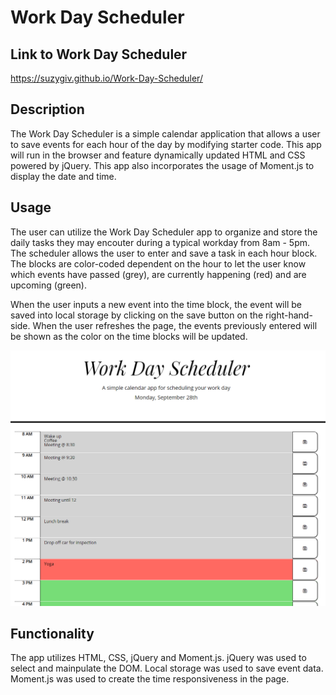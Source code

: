 # Work Day Scheduler

## Link to Work Day Scheduler
https://suzygiv.github.io/Work-Day-Scheduler/

## Description
The Work Day Scheduler is a simple calendar application that allows a user to save events for each hour of the day by modifying starter code. This app will run in the browser and feature dynamically updated HTML and CSS powered by jQuery. This app also incorporates the usage of Moment.js to display the date and time. 

## Usage
The user can utilize the Work Day Scheduler app to organize and store the daily tasks they may encouter during a typical workday from 8am - 5pm. The scheduler allows the user to enter and save a task in each hour block. The blocks are color-coded dependent on the hour to let the user know which events have passed (grey), are currently happening (red) and are upcoming (green). 

When the user inputs a new event into the time block, the event will be saved into local storage by clicking on the save button on the right-hand-side. When the user refreshes the page, the events previously entered will be shown as the color on the time blocks will be updated. 

![Main Page](https://github.com/suzygiv/Work-Day-Scheduler/blob/master/Assets/WorkDayScheduler.PNG)

## Functionality
The app utilizes HTML, CSS, jQuery and Moment.js. jQuery was used to select and mainpulate the DOM. Local storage was used to save event data. Moment.js was used to create the time responsiveness in the page.



